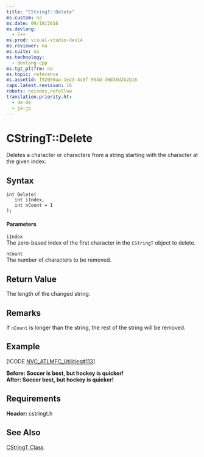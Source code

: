 ```yaml
---
title: "CStringT::Delete"
ms.custom: na
ms.date: 09/19/2016
ms.devlang: 
  - C++
ms.prod: visual-studio-dev14
ms.reviewer: na
ms.suite: na
ms.technology: 
  - devlang-cpp
ms.tgt_pltfrm: na
ms.topic: reference
ms.assetid: f92059aa-1e23-4c0f-994d-d0d38d2b2b16
caps.latest.revision: 16
robots: noindex,nofollow
translation.priority.ht: 
  - de-de
  - ja-jp
---
```

# CStringT::Delete
Deletes a character or characters from a string starting with the character at the given index.  
  
## Syntax  
  
```  
int Delete(  
   int iIndex,  
   int nCount = 1  
);  
```  
  
#### Parameters  
 `iIndex`  
 The zero-based index of the first character in the `CStringT` object to delete.  
  
 `nCount`  
 The number of characters to be removed.  
  
## Return Value  
 The length of the changed string.  
  
## Remarks  
 If `nCount` is longer than the string, the rest of the string will be removed.  
  
## Example  
 [!CODE [NVC_ATLMFC_Utilities#113](../CodeSnippet/VS_Snippets_Cpp/NVC_ATLMFC_Utilities#113)]  
  
 **Before: Soccer is best, but hockey is quicker!**  
**After: Soccer best, but hockey is quicker!**   
## Requirements  
 **Header:** cstringt.h  
  
## See Also  
 [CStringT Class](../vs140/CStringT-Class.md)